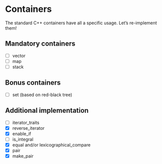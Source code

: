 # Containers

The standard C++ containers have all a specific usage. 
Let’s re-implement them!

## Mandatory containers

- [ ] vector
- [ ] map
- [ ] stack

## Bonus containers

- [ ] set (based on red-black tree)

## Additional implementation

- [ ] iterator_traits
- [x] reverse_iterator
- [x] enable_if
- [ ] is_integral
- [x] equal and/or lexicographical_compare
- [x] pair
- [x] make_pair